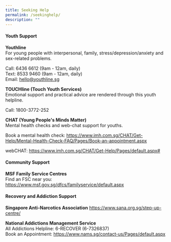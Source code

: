 ```yaml
---
title: Seeking Help
permalink: /seekinghelp/
description: ""
---
```

#### Youth Support

**Youthline** 
<br> For young people with interpersonal, family, stress/depression/anxiety and sex-related problems.

 Call: 6436 6612 (9am - 12am, daily)
<br> Text: 8533 9460 (9am - 12am, daily)
<br> Email: hello@youthline.sg

**TOUCHline (Touch Youth Services)**
<br> Emotional support and practical advice are rendered through this youth helpline.

 Call: 1800-3772-252

**CHAT (Young People's Minds Matter)**
<br> Mental health checks and web-chat support for youths.

Book a mental health check: https://www.imh.com.sg/CHAT/Get-Help/Mental-Health-Check-FAQ/Pages/Book-an-appointment.aspx

webCHAT:
https://www.imh.com.sg/CHAT/Get-Help/Pages/default.aspx#



#### Community Support
**MSF Family Service Centres**
<br> Find an FSC near you: https://www.msf.gov.sg/dfcs/familyservice/default.aspx



#### Recovery and Addiction Support

**Singapore Anti-Narcotics Association**
https://www.sana.org.sg/step-up-centre/

**National Addictions Management Service**
<br> All Addictions Helpline: 6-RECOVER (6-7326837)
<br> Book an Appointment: https://www.nams.sg/contact-us/Pages/default.aspx